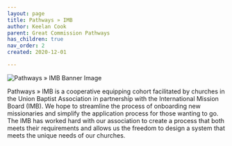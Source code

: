 ```yaml
---
layout: page
title: Pathways » IMB
author: Keelan Cook
parent: Great Commission Pathways
has_children: true
nav_order: 2
created: 2020-12-01

---
```

![Pathways » IMB Banner Image](https://i.imgur.com/aeVVD30.png)

Pathways » IMB is a cooperative equipping cohort facilitated by churches in the Union Baptist Association in partnership with the International Mission Board (IMB).  We hope to streamline the process of onboarding new missionaries and simplify the application process for those wanting to go. The IMB has worked hard with our association to create a process that both meets their requirements and allows us the freedom to design a system that meets the unique needs of our churches.
